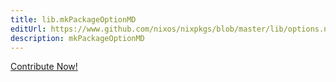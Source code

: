 ```yaml
---
title: lib.mkPackageOptionMD
editUrl: https://www.github.com/nixos/nixpkgs/blob/master/lib/options.nix#L174C5
description: mkPackageOptionMD
---
```


<a href="https://www.github.com/nixos/nixpkgs/blob/master/lib/options.nix#L174C5">Contribute Now!</a>
